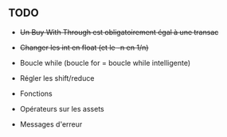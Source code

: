 ## TODO
- ~~Un Buy With Through est obligatoirement égal à une transac~~

- ~~Changer les int en float (et le -n en 1/n)~~

- Boucle while (boucle for = boucle while intelligente)

- Régler les shift/reduce

- Fonctions

- Opérateurs sur les assets

- Messages d'erreur 